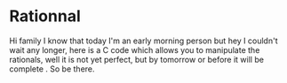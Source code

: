 # Rationnal
Hi family I know that today I'm an early morning person but hey I couldn't wait any longer, here is a C code which allows you to manipulate the rationals, well it is not yet perfect, but by tomorrow or before it will be complete . So be there.
